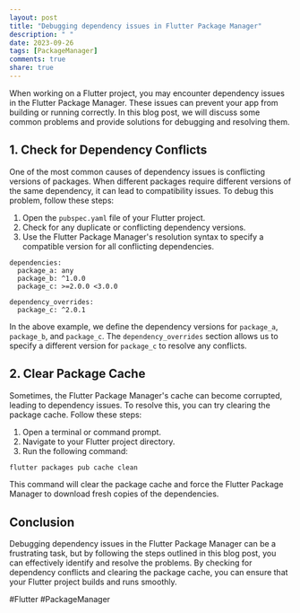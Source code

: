 ```yaml
---
layout: post
title: "Debugging dependency issues in Flutter Package Manager"
description: " "
date: 2023-09-26
tags: [PackageManager]
comments: true
share: true
---
```


When working on a Flutter project, you may encounter dependency issues in the Flutter Package Manager. These issues can prevent your app from building or running correctly. In this blog post, we will discuss some common problems and provide solutions for debugging and resolving them.

## 1. Check for Dependency Conflicts

One of the most common causes of dependency issues is conflicting versions of packages. When different packages require different versions of the same dependency, it can lead to compatibility issues. To debug this problem, follow these steps:

1. Open the `pubspec.yaml` file of your Flutter project.
2. Check for any duplicate or conflicting dependency versions.
3. Use the Flutter Package Manager's resolution syntax to specify a compatible version for all conflicting dependencies.

```
dependencies:
  package_a: any
  package_b: ^1.0.0
  package_c: >=2.0.0 <3.0.0

dependency_overrides:
  package_c: ^2.0.1
```

In the above example, we define the dependency versions for `package_a`, `package_b`, and `package_c`. The `dependency_overrides` section allows us to specify a different version for `package_c` to resolve any conflicts.

## 2. Clear Package Cache

Sometimes, the Flutter Package Manager's cache can become corrupted, leading to dependency issues. To resolve this, you can try clearing the package cache. Follow these steps:

1. Open a terminal or command prompt.
2. Navigate to your Flutter project directory.
3. Run the following command:

```bash
flutter packages pub cache clean
```

This command will clear the package cache and force the Flutter Package Manager to download fresh copies of the dependencies.

## Conclusion

Debugging dependency issues in the Flutter Package Manager can be a frustrating task, but by following the steps outlined in this blog post, you can effectively identify and resolve the problems. By checking for dependency conflicts and clearing the package cache, you can ensure that your Flutter project builds and runs smoothly.

#Flutter #PackageManager
